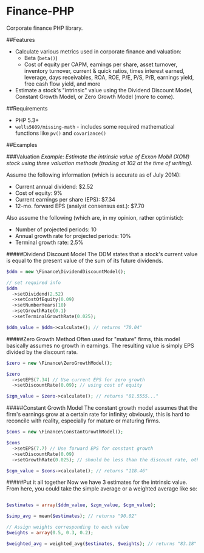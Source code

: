 Finance-PHP
=====================

Corporate finance PHP library.

##Features
 * Calculate various metrics used in corporate finance and valuation:
   * Beta (`beta()`)
   * Cost of equity per CAPM, earnings per share, asset turnover, inventory turnover, current & quick ratios, times interest earned, leverage, days receivables, ROA, ROE, P/E, P/S, P/B, earnings yield, free cash flow yield, and more
 * Estimate a stock's "intrinsic" value using the Dividend Discount Model, Constant Growth Model, or Zero Growth Model (more to come).

##Requirements
 * PHP 5.3+
 * `wells5609/missing-math` - includes some required mathematical functions like `pv()` and `covariance()`

##Examples

###Valuation
_Example: Estimate the intrinsic value of Exxon Mobil (XOM) stock using three valuation methods (trading at 102 at the time of writing)._

Assume the following information (which is accurate as of July 2014):
 * Current annual dividend: $2.52
 * Cost of equity: 9%
 * Current earnings per share (EPS): $7.34
 * 12-mo. forward EPS (analyst consensus est.): $7.70

Also assume the following (which are, in my opinion, rather optimistic):
 * Number of projected periods: 10
 * Annual growth rate for projected periods: 10%
 * Terminal growth rate: 2.5%

#####Dividend Discount Model
The DDM states that a stock's current value is equal to the present value of the sum of its future dividends.
```php
$ddm = new \Finance\DividendDiscountModel();

// set required info
$ddm
  ->setDividend(2.52)
  ->setCostOfEquity(0.09)
  ->setNumberYears(10)
  ->setGrowthRate(0.1)
  ->setTerminalGrowthRate(0.025);

$ddm_value = $ddm->calculate(); // returns "70.04"
```

#####Zero Growth Method
Often used for "mature" firms, this model basically assumes no growth in earnings. The resulting value is simply EPS divided by the discount rate.
```php
$zero = new \Finance\ZeroGrowthModel();

$zero
  ->setEPS(7.34) // Use current EPS for zero growth
  ->setDiscountRate(0.09); // using cost of equity

$zgm_value = $zero->calculate(); // returns "81.5555..."
```

#####Constant Growth Model
The constant growth model assumes that the firm's earnings grow at a certain rate for infinity; obviously, this is hard to reconcile with reality, especially for mature or maturing firms.
```php
$cons = new \Finance\ConstantGrowthModel();

$cons
  ->setEPS(7.7) // Use forward EPS for constant growth
  ->setDiscountRate(0.09)
  ->setGrowthRate(0.025); // should be less than the discount rate, otherwise you won't get a number

$cgm_value = $cons->calculate(); // returns "118.46"
```

#####Put it all together
Now we have 3 estimates for the intrinsic value. From here, you could take the simple average or a weighted average like so:
```php

$estimates = array($ddm_value, $zgm_value, $cgm_value);

$simp_avg = mean($estimates); // returns "90.02"

// Assign weights corresponding to each value
$weights = array(0.5, 0.3, 0.2);

$weighted_avg = weighted_avg($estimates, $weights); // returns "83.18"
```

